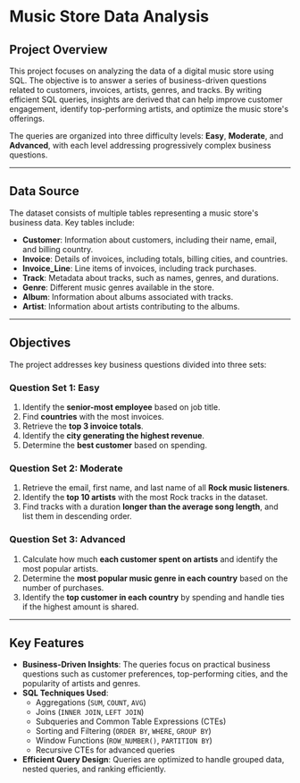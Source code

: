 # **Music Store Data Analysis**

## **Project Overview**
This project focuses on analyzing the data of a digital music store using SQL. The objective is to answer a series of business-driven questions related to customers, invoices, artists, genres, and tracks. By writing efficient SQL queries, insights are derived that can help improve customer engagement, identify top-performing artists, and optimize the music store's offerings.

The queries are organized into three difficulty levels: **Easy**, **Moderate**, and **Advanced**, with each level addressing progressively complex business questions.

---

## **Data Source**
The dataset consists of multiple tables representing a music store's business data. Key tables include:
- **Customer**: Information about customers, including their name, email, and billing country.
- **Invoice**: Details of invoices, including totals, billing cities, and countries.
- **Invoice_Line**: Line items of invoices, including track purchases.
- **Track**: Metadata about tracks, such as names, genres, and durations.
- **Genre**: Different music genres available in the store.
- **Album**: Information about albums associated with tracks.
- **Artist**: Information about artists contributing to the albums.

---

## **Objectives**
The project addresses key business questions divided into three sets:

### **Question Set 1: Easy**
1. Identify the **senior-most employee** based on job title.
2. Find **countries** with the most invoices.
3. Retrieve the **top 3 invoice totals**.
4. Identify the **city generating the highest revenue**.
5. Determine the **best customer** based on spending.

### **Question Set 2: Moderate**
1. Retrieve the email, first name, and last name of all **Rock music listeners**.
2. Identify the **top 10 artists** with the most Rock tracks in the dataset.
3. Find tracks with a duration **longer than the average song length**, and list them in descending order.

### **Question Set 3: Advanced**
1. Calculate how much **each customer spent on artists** and identify the most popular artists.
2. Determine the **most popular music genre in each country** based on the number of purchases.
3. Identify the **top customer in each country** by spending and handle ties if the highest amount is shared.

---

## **Key Features**
- **Business-Driven Insights**: The queries focus on practical business questions such as customer preferences, top-performing cities, and the popularity of artists and genres.
- **SQL Techniques Used**:
  - Aggregations (`SUM`, `COUNT`, `AVG`)
  - Joins (`INNER JOIN`, `LEFT JOIN`)
  - Subqueries and Common Table Expressions (CTEs)
  - Sorting and Filtering (`ORDER BY`, `WHERE`, `GROUP BY`)
  - Window Functions (`ROW_NUMBER()`, `PARTITION BY`)
  - Recursive CTEs for advanced queries
- **Efficient Query Design**: Queries are optimized to handle grouped data, nested queries, and ranking efficiently.

